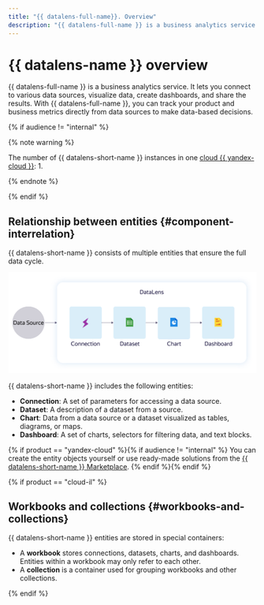 ```yaml
---
title: "{{ datalens-full-name}}. Overview"
description: "{{ datalens-full-name }} is a business analytics service. It lets you connect to various data sources, visualize data, create dashboards, and share the results."
---
```


# {{ datalens-name }} overview

{{ datalens-full-name }} is a business analytics service. It lets you connect to various data sources, visualize data, create dashboards, and share the results.
With {{ datalens-full-name }}, you can track your product and business metrics directly from data sources to make data-based decisions.

{% if audience != "internal" %}

{% note warning %}

The number of {{ datalens-short-name }} instances in one [cloud {{ yandex-cloud }}](../../resource-manager/concepts/resources-hierarchy.md#cloud): 1.

{% endnote %}

{% endif %}

## Relationship between entities {#component-interrelation}

{{ datalens-short-name }} consists of multiple entities that ensure the full data cycle.

![image](../../_assets/datalens/concepts/datalens.svg)

{{ datalens-short-name }} includes the following entities:
- **Connection**: A set of parameters for accessing a data source.
- **Dataset**: A description of a dataset from a source.
- **Chart**: Data from a data source or a dataset visualized as tables, diagrams, or maps.
- **Dashboard**: A set of charts, selectors for filtering data, and text blocks.

{% if product == "yandex-cloud" %}{% if audience != "internal" %} You can create the entity objects yourself or use ready-made solutions from the [{{ datalens-short-name }} Marketplace](marketplace.md). {% endif %}{% endif %}

{% if product == "cloud-il" %}

## Workbooks and collections {#workbooks-and-collections}

{{ datalens-short-name }} entities are stored in special containers:
* A **workbook** stores connections, datasets, charts, and dashboards. Entities within a workbook may only refer to each other.
* A **collection** is a container used for grouping workbooks and other collections.

{% endif %}
